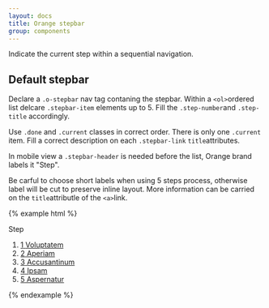 ```yaml
---
layout: docs
title: Orange stepbar
group: components
---
```


Indicate the current step within a sequential navigation.

## Default stepbar

Declare a `.o-stepbar` nav tag contaning the stepbar. Within a `<ol>`ordered list delcare `.stepbar-item` elements up to 5. Fill the `.step-number`and `.step-title` accordingly.

Use `.done` and `.current` classes in correct order. There is only one `.current` item. Fill a correct description on each `.stepbar-link` `title`attributes.

In mobile view a `.stepbar-header` is needed before the list, Orange brand labels it "Step".

Be carful to choose short labels when using 5 steps process, otherwise label will be cut to preserve inline layout. More information can be carried on the `title`attributle of the `<a>`link.

{% example html %}
<nav class="o-stepbar">
    <span class="hidden-md-up stepbar-header">Step</span>
    <ol>
        <li class="done stepbar-item">
            <a class="stepbar-link" href="#" title="Step 1 : Voluptatem">
                <span class="step-number">1</span>
                <span class="step-title">Voluptatem</span>
            </a>
        </li>
        <li class="stepbar-item current">
            <a class="stepbar-link" href="#" title="Step 2 : Aperiam">
                <span class="step-number">2</span>
                <span class="step-title">Aperiam</span>
            </a>
        </li>
        <li class="stepbar-item next">
            <a class="stepbar-link" href="#" title="Step 3 : Accusantinum">
                <span class="step-number">3</span>
                <span class="step-title">Accusantinum</span>
            </a>
        </li>
        <li class="stepbar-item next">
            <a class="stepbar-link" href="#" title="Step 4 : Ipsam">
                <span class="step-number">4</span>
                <span class="step-title">Ipsam</span>
            </a>
        </li>
        <li class="stepbar-item next">
            <a class="stepbar-link" href="#" title="Step 5 : Aspernatur">
                <span class="step-number">5</span>
                <span class="step-title">Aspernatur</span>
            </a>
        </li>
    </ol>
</nav>
{% endexample %}